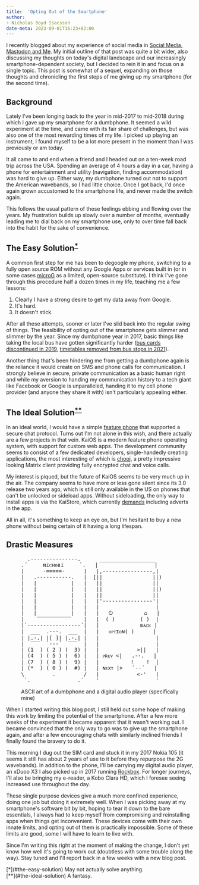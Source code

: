 ```yaml
---
title:  'Opting Out of the Smartphone'
author:
- Nicholas Boyd Isacsson
date-meta: 2023-09-01T16:23+02:00
---
```


I recently blogged about my experience of social media in [Social Media, Mastodon and Me](/2023-08-13-social-media-mastodon-and-me).
My initial outline of that post was quite a bit wider, also discussing my thoughts on today's digital landscape and our increasingly smartphone-dependent society, but I decided to rein it in and focus on a single topic.
This post is somewhat of a sequel, expanding on those thoughts and chronicling the first steps of me giving up my smartphone (for the second time).

## Background

Lately I've been longing back to the year in mid-2017 to mid-2018 during which I gave up my smartphone for a dumbphone.
It seemed a wild experiment at the time, and came with its fair share of challenges, but was also one of the most rewarding times of my life.
I picked up playing an instrument, I found myself to be a lot more present in the moment than I was previously or am today.

It all came to and end when a friend and I headed out on a ten-week road trip across the USA.
Spending an average of 4 hours a day in a car, having a phone for entertainment and utility (navigation, finding accommodation) was hard to give up.
Either way, my dumbphone turned out not to support the American wavebands, so I had little choice.
Once I got back, I'd once again grown accustomed to the smartphone life, and never made the switch again.

This follows the usual pattern of these feelings ebbing and flowing over the years.
My frustration builds up slowly over a number of months, eventually leading me to dial back on my smartphone use, only to over time fall back into the habit for the sake of convenience.

## The Easy Solution<sup>[*](#*)</sup>

A common first step for me has been to degoogle my phone, switching to a fully open source ROM without any Google Apps or services built in (or in some cases [microG](https://microg.org/) as a limited, open-source substitute).
I think I've gone through this procedure half a dozen times in my life, teaching me a few lessons:

1. Clearly I have a strong desire to get my data away from Google.
2. It's hard.
3. It doesn't stick.

After all these attempts, sooner or later I've slid back into the regular swing of things.
The feasibility of opting out of the smartphone gets slimmer and slimmer by the year.
Since my dumbphone year in 2017, basic things like taking the local bus have gotten significantly harder ([bus cards discontinued in 2019](https://www.svt.se/nyheter/lokalt/skane/jojo-korten-forsvinner), [timetables removed from bus stops in 2021](https://www.mynewsdesk.com/se/skanetrafiken/pressreleases/13-december-ny-tidtabell-paa-skaanetrafiken-3057811#:~:text=Nytt%20f%C3%B6r%20i%20%C3%A5r%20%C3%A4r,p%C3%A5%20v%C3%A5ra%20bussh%C3%A5llplatser)).

Another thing that's been hindering me from getting a dumbphone again is the reliance it would create on SMS and phone calls for communication.
I strongly believe in secure, private communication as a basic human right and while my aversion to handing my communication history to a tech giant like Facebook or Google is unparalleled, handing it to my cell phone provider (and anyone they share it with) isn't particularly appealing either.


## The Ideal Solution<sup>[**](#**)</sup>

In an ideal world, I would have a simple [feature phone](https://en.wikipedia.org/wiki/Feature_phone) that supported a secure chat protocol.
Turns out I'm not alone in this wish, and there actually are a few projects in that vein.
KaiOS is a modern feature phone operating system, with support for custom web apps.
The development community seems to consist of a few dedicated developers, single-handedly creating applications, the most interesting of which is [chooj](https://github.com/farooqkz/chooj), a pretty impressive looking Matrix client providing fully encrypted chat and voice calls.

My interest is piqued, but the future of KaiOS seems to be very much up in the air.
The company seems to have more or less gone silent since its 3.0 release two years ago, which is still only available in the US on phones that can't be unlocked or sideload apps.
Without sideloading, the only way to install apps is via the KaiStore, which currently [demands](https://developer.kaiostech.com/docs/distribution/submission-guideline/) including adverts in the app.

All in all, it's something to keep an eye on, but I'm hesitant to buy a new phone without being certain of it having a long lifespan.


## Drastic Measures

<figure aria-label="ASCII art of a dumbphone and a digital audio player (specifically mine)">
<pre role="img" style="overflow-x: auto;">
  .---------------.      __________________
.´     ɴɪᴄʜᴏʙɪ     `.   |                  |
|      ·=====·      |   |,----------------,|
|   .-----------.   |  [||                ||)
|   |           |   |   ||                ||
|   |           |   |   ||                ||)
|   |           |   |   ||                ||
|   |           |   |   |'----------------'|
|   |           |   |   |                  |
|   |           |   |   |   ⏻          ⌂   |
|    ‾‾‾‾‾‾‾‾‾‾‾    |   |  ( )        ( )  |
|`-----------------´|   |             ʙᴀᴄᴋ |
|  ___  .---.  ___  |   |   ᴏᴘᴛɪᴏɴ( )      |
| |.-.| |[ ]| |.-.| |   |                  |
|  ‾‾‾  `---´  ‾‾‾  |   |                  |
| (1  ) ( 2 ) (  3) |   |            >||   |
| (4  ) ( 5 ) (  6) |   | ᴘʀᴇᴠ <|   .--.   |
| (7  ) ( 8 ) (  9) |   |          !    !  |
| (*  ) ( 0 ) (  #) |   | ɴᴇxᴛ |>   `--´   |
\         .         /   |            <-'   |
 `._______________.´    '__________________'
</pre>
<figcaption aria-hidden="true">ASCII art of a dumbphone and a digital audio player (specifically mine)</figcaption>
</figure>

When I started writing this blog post, I still held out some hope of making this work by limiting the potential of the smartphone.
After a few more weeks of the experiment it became apparent that it wasn't working out.
I became convinced that the only way to go was to give up the smartphone again, and after a few encouraging chats with similarly inclined friends I finally found the bravery to do it.

This morning I dug out the SIM card and stuck it in my 2017 Nokia 105 (it seems it still has about 2 years of use to it before they repurpose the 2G wavebands).
In addition to the phone, I'll be carrying my digital audio player, an xDuoo X3 I also picked up in 2017 running [Rockbox](https://rockbox.org/).
For longer journeys, I'll also be bringing my e-reader, a Kobo Clara HD, which I foresee seeing increased use throughout the day.

These single purpose devices give a much more confined experience, doing one job but doing it extremely well.
When I was picking away at my smartphone's software bit by bit, hoping to tear it down to the bare essentials, I always had to keep myself from compromising and reinstalling apps when things get inconvenient.
These devices come with their own innate limits, and opting out of them is practically impossible.
Some of these limits are good, some I will have to learn to live with.

Since I'm writing this right at the moment of making the change, I don't yet know how well it's going to work out (doubtless with some trouble along the way).
Stay tuned and I'll report back in a few weeks with a new blog post.


<div>
<a name="*"></a>[*](#the-easy-solution) May not actually solve anything.
</div>
<div>
<a name="**"></a>[**](#the-ideal-solution) A fantasy.
</div>

